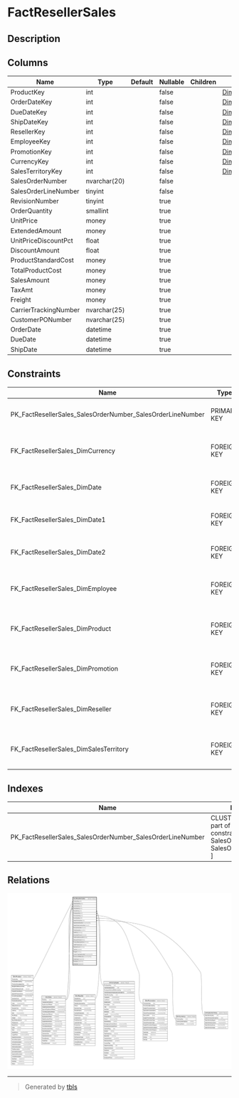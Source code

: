 # FactResellerSales

## Description

## Columns

| Name | Type | Default | Nullable | Children | Parents | Comment |
| ---- | ---- | ------- | -------- | -------- | ------- | ------- |
| ProductKey | int |  | false |  | [DimProduct](DimProduct.md) |  |
| OrderDateKey | int |  | false |  | [DimDate](DimDate.md) |  |
| DueDateKey | int |  | false |  | [DimDate](DimDate.md) |  |
| ShipDateKey | int |  | false |  | [DimDate](DimDate.md) |  |
| ResellerKey | int |  | false |  | [DimReseller](DimReseller.md) |  |
| EmployeeKey | int |  | false |  | [DimEmployee](DimEmployee.md) |  |
| PromotionKey | int |  | false |  | [DimPromotion](DimPromotion.md) |  |
| CurrencyKey | int |  | false |  | [DimCurrency](DimCurrency.md) |  |
| SalesTerritoryKey | int |  | false |  | [DimSalesTerritory](DimSalesTerritory.md) |  |
| SalesOrderNumber | nvarchar(20) |  | false |  |  |  |
| SalesOrderLineNumber | tinyint |  | false |  |  |  |
| RevisionNumber | tinyint |  | true |  |  |  |
| OrderQuantity | smallint |  | true |  |  |  |
| UnitPrice | money |  | true |  |  |  |
| ExtendedAmount | money |  | true |  |  |  |
| UnitPriceDiscountPct | float |  | true |  |  |  |
| DiscountAmount | float |  | true |  |  |  |
| ProductStandardCost | money |  | true |  |  |  |
| TotalProductCost | money |  | true |  |  |  |
| SalesAmount | money |  | true |  |  |  |
| TaxAmt | money |  | true |  |  |  |
| Freight | money |  | true |  |  |  |
| CarrierTrackingNumber | nvarchar(25) |  | true |  |  |  |
| CustomerPONumber | nvarchar(25) |  | true |  |  |  |
| OrderDate | datetime |  | true |  |  |  |
| DueDate | datetime |  | true |  |  |  |
| ShipDate | datetime |  | true |  |  |  |

## Constraints

| Name | Type | Definition |
| ---- | ---- | ---------- |
| PK_FactResellerSales_SalesOrderNumber_SalesOrderLineNumber | PRIMARY KEY | CLUSTERED, unique, part of a PRIMARY KEY constraint, [ SalesOrderNumber, SalesOrderLineNumber ] |
| FK_FactResellerSales_DimCurrency | FOREIGN KEY | FOREIGN KEY(CurrencyKey) REFERENCES DimCurrency(CurrencyKey) ON UPDATE NO_ACTION ON DELETE NO_ACTION |
| FK_FactResellerSales_DimDate | FOREIGN KEY | FOREIGN KEY(OrderDateKey) REFERENCES DimDate(DateKey) ON UPDATE NO_ACTION ON DELETE NO_ACTION |
| FK_FactResellerSales_DimDate1 | FOREIGN KEY | FOREIGN KEY(DueDateKey) REFERENCES DimDate(DateKey) ON UPDATE NO_ACTION ON DELETE NO_ACTION |
| FK_FactResellerSales_DimDate2 | FOREIGN KEY | FOREIGN KEY(ShipDateKey) REFERENCES DimDate(DateKey) ON UPDATE NO_ACTION ON DELETE NO_ACTION |
| FK_FactResellerSales_DimEmployee | FOREIGN KEY | FOREIGN KEY(EmployeeKey) REFERENCES DimEmployee(EmployeeKey) ON UPDATE NO_ACTION ON DELETE NO_ACTION |
| FK_FactResellerSales_DimProduct | FOREIGN KEY | FOREIGN KEY(ProductKey) REFERENCES DimProduct(ProductKey) ON UPDATE NO_ACTION ON DELETE NO_ACTION |
| FK_FactResellerSales_DimPromotion | FOREIGN KEY | FOREIGN KEY(PromotionKey) REFERENCES DimPromotion(PromotionKey) ON UPDATE NO_ACTION ON DELETE NO_ACTION |
| FK_FactResellerSales_DimReseller | FOREIGN KEY | FOREIGN KEY(ResellerKey) REFERENCES DimReseller(ResellerKey) ON UPDATE NO_ACTION ON DELETE NO_ACTION |
| FK_FactResellerSales_DimSalesTerritory | FOREIGN KEY | FOREIGN KEY(SalesTerritoryKey) REFERENCES DimSalesTerritory(SalesTerritoryKey) ON UPDATE NO_ACTION ON DELETE NO_ACTION |

## Indexes

| Name | Definition |
| ---- | ---------- |
| PK_FactResellerSales_SalesOrderNumber_SalesOrderLineNumber | CLUSTERED, unique, part of a PRIMARY KEY constraint, [ SalesOrderNumber, SalesOrderLineNumber ] |

## Relations

![er](FactResellerSales.svg)

---

> Generated by [tbls](https://github.com/k1LoW/tbls)

